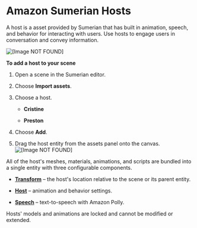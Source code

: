 # Amazon Sumerian Hosts<a name="assets-hosts"></a>

A host is a asset provided by Sumerian that has built in animation, speech, and behavior for interacting with users\. Use hosts to engage users in conversation and convey information\.

![\[Image NOT FOUND\]](http://docs.aws.amazon.com/sumerian/latest/userguide/images/hosts.png)

**To add a host to your scene**

1. Open a scene in the Sumerian editor\.

1. Choose **Import assets**\.

1. Choose a host\.

   + **Cristine**

   + **Preston**

1. Choose **Add**\.

1. Drag the host entity from the assets panel onto the canvas\.  
![\[Image NOT FOUND\]](http://docs.aws.amazon.com/sumerian/latest/userguide/images/assets-host.png)

All of the host's meshes, materials, animations, and scripts are bundled into a single entity with three configurable components\.

+ **[Transform](entities-transform.md)** – the host's location relative to the scene or its parent entity\.

+ **[Host](entities-host.md)** – animation and behavior settings\.

+ **[Speech](entities-speech.md)** – text\-to\-speech with Amazon Polly\.

Hosts' models and animations are locked and cannot be modified or extended\.
